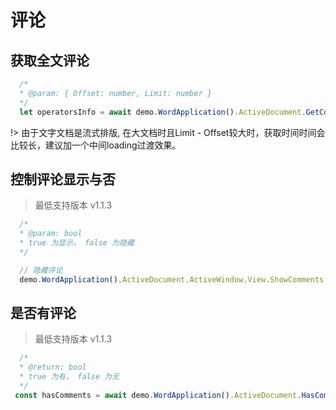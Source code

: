 # 评论

## 获取全文评论

```javascript
  /*
  * @param: { Offset: number, Limit: number }
  */
  let operatorsInfo = await demo.WordApplication().ActiveDocument.GetComments({ Offset: 0, Limit: 20 })
```

!> 由于文字文档是流式排版, 在大文档时且Limit - Offset较大时，获取时间时间会比较长，建议加一个中间loading过渡效果。

## 控制评论显示与否
> 最低支持版本 v1.1.3

```javascript
  /*
  * @param: bool
  * true 为显示， false 为隐藏
  */

  // 隐藏评论
  demo.WordApplication().ActiveDocument.ActiveWindow.View.ShowComments = false
```

## 是否有评论
> 最低支持版本 v1.1.3

```javascript
  /*
  * @return: bool
  * true 为有， false 为无
  */
 const hasComments = await demo.WordApplication().ActiveDocument.HasComments()
```
